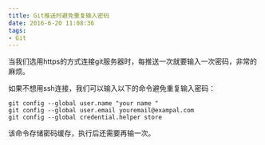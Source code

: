 ```yaml
---
title: Git推送时避免重复输入密码
date: 2016-6-20 11:08:36
tags:
- Git
---
```

当我们选用https的方式连接git服务器时，每推送一次就要输入一次密码，非常的麻烦。
<!-- more -->
如果不想用ssh连接，我们可以输入以下的命令避免重复输入密码：
~~~
git config --global user.name "your name "
git config --global user.email youremail@exampal.com
git config --global credential.helper store
~~~
该命令存储密码缓存，执行后还需要再输一次。
